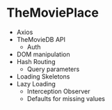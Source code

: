 # TheMoviePlace

- Axios 
- TheMovieDB API
  - Auth
- DOM manipulation
- Hash Routing
  - Query parameters 
- Loading Skeletons
- Lazy Loading
  - Interception Observer
  - Defaults for missing values
